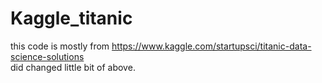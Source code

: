 # Kaggle_titanic

this code is mostly from https://www.kaggle.com/startupsci/titanic-data-science-solutions               
did changed little bit of above.
